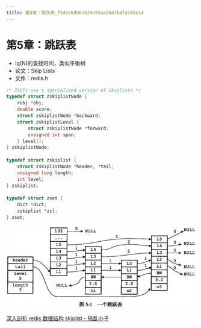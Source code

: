 ```yaml
---
title: 第5章：跳跃表_f541e6d98cb24c85aa2447b4fa745e14
---
```


# 第5章：跳跃表

- lg(N)的查找时间，类似平衡树
- 论文：Skip Lists
- 文件：redis.h

```c
/* ZSETs use a specialized version of Skiplists */
typedef struct zskiplistNode {
    robj *obj;
    double score;
    struct zskiplistNode *backward;
    struct zskiplistLevel {
        struct zskiplistNode *forward;
        unsigned int span;
    } level[];
} zskiplistNode;

typedef struct zskiplist {
    struct zskiplistNode *header, *tail;
    unsigned long length;
    int level;
} zskiplist;

typedef struct zset {
    dict *dict;
    zskiplist *zsl;
} zset;
```

![2022-05-02_11-23-33](第5章：跳跃表%20f541e6d98cb24c85aa2447b4fa745e14/2022-05-02_11-23-33.png)

[深入剖析 redis 数据结构 skiplist - 捣乱小子](http://daoluan.net/%E6%9C%AA%E5%88%86%E7%B1%BB/2014/06/26/decode-redis-data-struct-skiplist.html)